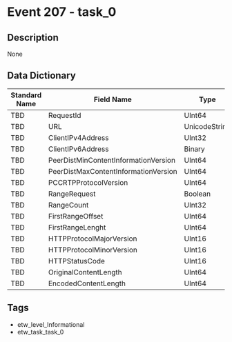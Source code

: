 # Event 207 - task_0

## Description
None

## Data Dictionary
|Standard Name|Field Name|Type|Description|Sample Value|
|---|---|---|---|---|
|TBD|RequestId|UInt64|None|`None`|
|TBD|URL|UnicodeString|None|`None`|
|TBD|ClientIPv4Address|UInt32|None|`None`|
|TBD|ClientIPv6Address|Binary|None|`None`|
|TBD|PeerDistMinContentInformationVersion|UInt64|None|`None`|
|TBD|PeerDistMaxContentInformationVersion|UInt64|None|`None`|
|TBD|PCCRTPProtocolVersion|UInt64|None|`None`|
|TBD|RangeRequest|Boolean|None|`None`|
|TBD|RangeCount|UInt32|None|`None`|
|TBD|FirstRangeOffset|UInt64|None|`None`|
|TBD|FirstRangeLenght|UInt64|None|`None`|
|TBD|HTTPProtocolMajorVersion|UInt16|None|`None`|
|TBD|HTTPProtocolMinorVersion|UInt16|None|`None`|
|TBD|HTTPStatusCode|UInt16|None|`None`|
|TBD|OriginalContentLength|UInt64|None|`None`|
|TBD|EncodedContentLength|UInt64|None|`None`|

## Tags
* etw_level_Informational
* etw_task_task_0